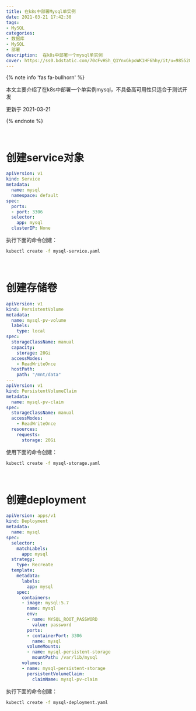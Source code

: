 ```yaml
---
title: 在k8s中部署Mysql单实例
date: 2021-03-21 17:42:30
tags:
- MySQL
categories:
- 数据库
- MySQL
- 部署
description:  在k8s中部署一个mysql单实例
cover: https://ss0.bdstatic.com/70cFvHSh_Q1YnxGkpoWK1HF6hhy/it/u=985528186,1328606288&fm=26&gp=0.jpg
---
```




{% note info 'fas fa-bullhorn' %}

本文主要介绍了在k8s中部署一个单实例mysql，不具备高可用性只适合于测试开发

更新于 2021-03-21

{% endnote %}

<br>



# 创建service对象

```yaml
apiVersion: v1
kind: Service
metadata:
  name: mysql
  namespace: default
spec:
  ports:
  - port: 3306
  selector:
    app: mysql
  clusterIP: None
```



执行下面的命令创建：

```bash
kubectl create -f mysql-service.yaml
```



<br>



# 创建存储卷

```yaml
apiVersion: v1
kind: PersistentVolume
metadata:
  name: mysql-pv-volume
  labels:
    type: local
spec:
  storageClassName: manual
  capacity:
    storage: 20Gi
  accessModes:
    - ReadWriteOnce
  hostPath:
    path: "/mnt/data"
---
apiVersion: v1
kind: PersistentVolumeClaim
metadata:
  name: mysql-pv-claim
spec:
  storageClassName: manual
  accessModes:
    - ReadWriteOnce
  resources:
    requests:
      storage: 20Gi
```



使用下面的命令创建：

```bash
kubectl create -f mysql-storage.yaml
```



<br>



# 创建deployment

```yaml
apiVersion: apps/v1
kind: Deployment
metadata:
  name: mysql
spec:
  selector:
    matchLabels:
      app: mysql
  strategy:
    type: Recreate
  template:
    metadata:
      labels:
        app: mysql
    spec:
      containers:
      - image: mysql:5.7
        name: mysql
        env:
        - name: MYSQL_ROOT_PASSWORD
          value: password
        ports:
        - containerPort: 3306
          name: mysql
        volumeMounts:
        - name: mysql-persistent-storage
          mountPath: /var/lib/mysql
      volumes:
      - name: mysql-persistent-storage
        persistentVolumeClaim:
          claimName: mysql-pv-claim
```



执行下面的命令创建：

```bash
kubectl create -f mysql-deployment.yaml
```

